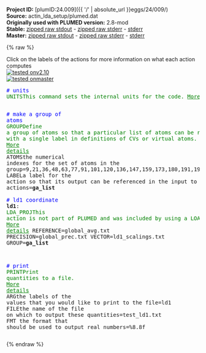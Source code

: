 **Project ID:** [plumID:24.009]({{ '/' | absolute_url }}eggs/24/009/)  
**Source:** actin_lda_setup/plumed.dat  
**Originally used with PLUMED version:** 2.8-mod  
**Stable:** [zipped raw stdout](plumed.dat.plumed.stdout.txt.zip) - [zipped raw stderr](plumed.dat.plumed.stderr.txt.zip) - [stderr](plumed.dat.plumed.stderr)  
**Master:** [zipped raw stdout](plumed.dat.plumed_master.stdout.txt.zip) - [zipped raw stderr](plumed.dat.plumed_master.stderr.txt.zip) - [stderr](plumed.dat.plumed_master.stderr)  

{% raw %}
<div class="plumedpreheader">
<div class="headerInfo" id="value_details_data/actin_lda_setup/plumed.dat"> Click on the labels of the actions for more information on what each action computes </div>
<div class="containerBadge">
<div class="headerBadge"><a href="plumed.dat.plumed.stderr"><img src="https://img.shields.io/badge/v2.10-failed-red.svg" alt="tested onv2.10" /></a></div>
<div class="headerBadge"><a href="plumed.dat.plumed_master.stderr"><img src="https://img.shields.io/badge/master-failed-red.svg" alt="tested onmaster" /></a></div>
</div>
</div>
<pre class="plumedlisting">
<span style="color:blue" class="comment"># units</span>
<span class="plumedtooltip" style="color:green">UNITS<span class="right">This command sets the internal units for the code. <a href="https://www.plumed.org/doc-master/user-doc/html/UNITS" style="color:green">More details</a><i></i></span></span> <span class="plumedtooltip">LENGTH<span class="right">the units of lengths<i></i></span></span>=nm

<span style="color:blue" class="comment"># make a group of atoms</span>
<span style="display:none;" id="data/actin_lda_setup/plumed.dat">The UNITS action with label <b></b> calculates something</span><span class="plumedtooltip" style="color:green">GROUP<span class="right">Define a group of atoms so that a particular list of atoms can be referenced with a single label in definitions of CVs or virtual atoms. <a href="https://www.plumed.org/doc-master/user-doc/html/GROUP" style="color:green">More details</a><i></i></span></span> <span class="plumedtooltip">ATOMS<span class="right">the numerical indexes for the set of atoms in the group<i></i></span></span>=9,21,36,48,63,77,91,101,120,136,147,159,173,180,191,198,217,233,255,265,272,292,302,309,321,333,345,357,381,391,407,429,441,452,471,487,494,520,532,556,573,590,597,613,630,646,653,670,677,694,716,728,739,760,776,783,795,810,820,837,848,870,894,901,920,939,953,972,994,1017,1029,1048,1063,1084,1091,1110,1129,1143,1157,1181,1193,1205,1222,1237,1259,1278,1302,1319,1336,1350,1370,1391,1405,1420,1439,1463,1479,1491,1503,1518,1533,1552,1564,1578,1597,1616,1630,1645,1657,1669,1688,1704,1716,1738,1748,1762,1786,1801,1823,1840,1854,1871,1890,1907,1927,1942,1956,1976,1990,2008,2020,2030,2047,2068,2084,2094,2113,2130,2140,2156,2175,2186,2205,2226,2236,2247,2254,2278,2292,2306,2313,2332,2348,2367,2379,2390,2397,2409,2416,2432,2446,2463,2477,2495,2507,2526,2547,2562,2569,2590,2600,2621,2633,2650,2660,2679,2696,2720,2739,2751,2770,2780,2787,2811,2823,2842,2856,2868,2889,2908,2925,2947,2966,2985,2999,3014,3038,3045,3066,3077,3097,3113,3127,3141,3151,3166,3190,3205,3224,3240,3264,3276,3295,3317,3332,3354,3373,3384,3405,3421,3431,3450,3462,3482,3497,3511,3526,3543,3553,3567,3577,3587,3598,3609,3620,3631,3650,3665,3687,3698,3719,3734,3755,3767,3779,3786,3803,3819,3838,3852,3871,3878,3892,3907,3931,3951,3975,3988,4000,4015,4029,4048,4068,4087,4099,4110,4130,4149,4156,4173,4188,4199,4209,4216,4235,4252,4267,4281,4295,4316,4330,4341,4360,4377,4399,4410,4422,4441,4453,4472,4496,4518,4530,4549,4570,4580,4594,4608,4624,4641,4652,4659,4666,4680,4694,4711,4734,4746,4753,4772,4782,4794,4818,4835,4852,4874,4889,4908,4922,4932,4951,4963,4975,4986,5000,5017,5039,5058,5080,5099,5118,5130,5144,5156,5171,5195,5217,5238,5249,5265,5289,5308,5315,5322,5333,5352,5371,5381,5392,5411,5422,5436,5456,5473,5490,5507,5531,5550,5564,5586,5603,5618,5639,5651,5666,5676,5685,5697,5708,5727,5743,5760,5784,5806,5817 <span class="plumedtooltip">LABEL<span class="right">a label for the action so that its output can be referenced in the input to other actions<i></i></span></span>=<b name="data/actin_lda_setup/plumed.datga_list" onclick='showPath("data/actin_lda_setup/plumed.dat","data/actin_lda_setup/plumed.datga_list","data/actin_lda_setup/plumed.datga_list","brown")'>ga_list</b>
<br/><span style="color:blue" class="comment"># ld1 coordinate</span>
<span style="display:none;" id="data/actin_lda_setup/plumed.datga_list">The GROUP action with label <b>ga_list</b> calculates something</span><b name="data/actin_lda_setup/plumed.datld1" onclick='showPath("data/actin_lda_setup/plumed.dat","data/actin_lda_setup/plumed.datld1","data/actin_lda_setup/plumed.datld1","brown")'>ld1</b>: <span class="plumedtooltip" style="color:green">LDA_PROJ<span class="right">This action is not part of PLUMED and was included by using a LOAD command <a href="https://www.plumed.org/doc-master/user-doc/html/LOAD" style="color:green">More details</a><i></i></span></span> REFERENCE=global_avg.txt PRECISION=global_prec.txt VECTOR=ld1_scalings.txt GROUP=<b name="data/actin_lda_setup/plumed.datga_list">ga_list</b>

<span style="color:blue" class="comment"># print</span>
<span class="plumedtooltip" style="color:green">PRINT<span class="right">Print quantities to a file. <a href="https://www.plumed.org/doc-master/user-doc/html/PRINT" style="color:green">More details</a><i></i></span></span> <span class="plumedtooltip">ARG<span class="right">the labels of the values that you would like to print to the file<i></i></span></span>=ld1 <span class="plumedtooltip">FILE<span class="right">the name of the file on which to output these quantities<i></i></span></span>=test_ld1.txt <span class="plumedtooltip">FMT<span class="right"> the format that should be used to output real numbers<i></i></span></span>=%8.8f
</pre>
{% endraw %}
